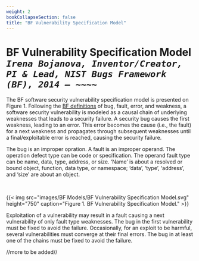 ```yaml
---
weight: 2
bookCollapseSection: false
title: "BF Vulnerability Specification Model"
---
```

# BF Vulnerability Specification Model <br/>_`Irena Bojanova, Inventor/Creator, PI & Lead, NIST Bugs Framework (BF), 2014 – ~~~~`_

The BF software security vulnerability specification model is presented on Figure 1. Following the [BF definitions](/BF/info/vulnerability-model/bf-concepts/) of bug, fault, error, and weakness, a software security vulnerability is modeled as a causal chain of underlying weaknesses that leads to a security failure. A security bug causes the first weakness, leading to an error. This error becomes the cause (i.e., the fault) for a next weakness and propagates through subsequent weaknesses until a final/exploitable error is reached, causing the security failure.

<!-- In some cases, several vulnerabilities must be present for an exploit to be harmful. The final errors resulting from different chains converge to cause a failure (see  Figure 2). The bug in at least one of the chains must be fixed to avoid that failure.   -->
<!-- <br/>
 {{< img src="images/BF Models/BF Converging Vulnerabilities Model.svg" height="1100" caption="Figure 2. Converging software security vulnerabilities, leading to a security failure." >}}
<br/> -->

<!-- The detailed model of a formal BF specification of a software security vulnerability with N underlying weaknesses is presented on Figure 2.  -->

 The bug is an improper opration. A fault is an improper operand. The operation defect type can be code or specification. The operand fault type can be name, data, type, address, or size. ‘Name’ is about a resolved or bound object, function, data type, or namespace; ‘data’, ‘type’, ‘address’, and ‘size’ are about an object.

<br/>

{{< img src="images/BF Models/BF Vulnerability Specification Model.svg" height="750" caption="Figure 1. BF Vulnerability Specification Model." >}}
<!-- 
I. Bojanova and C. E. Galhardo, "Bug, Fault, Error, or Weakness: Demystifying Software Security Vulnerabilities," IT Professional, vol. 25, no. 1, pp. 7-12, Jan.-Feb. 2023, doi: [10.1109/MITP.2023.3238631](https://doi.ieeecomputersociety.org/10.1109/MITP.2023.3238631), [Local Download](https://tsapps.nist.gov/publication/get_pdf.cfm?pub_id=936191) . -->

Exploitation of a vulnerability may result in a fault causing a next vulnerability of only fault type weaknesses. The bug in the first vulnerability must be fixed to avoid the failure. 
Occasionally, for an exploit to be harmful, several vulnerabilities must converge at their final errors. The bug in at least one of the chains must be fixed to avoid the failure.

//more to be added//
